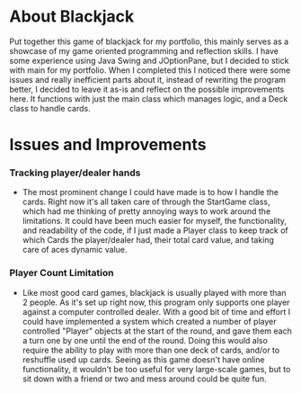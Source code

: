 # About Blackjack
Put together this game of blackjack for my portfolio, this mainly serves as a showcase of my game oriented programming and reflection skills. I have some experience using Java Swing and JOptionPane, but I decided to stick with main for my portfolio. When I completed this I noticed there were some issues and really inefficient parts about it, instead of rewriting the program better, I decided to leave it as-is and reflect on the possible improvements here. It functions with just the main class which manages logic, and a Deck class to handle cards.
# Issues and Improvements
### Tracking player/dealer hands
- The most prominent change I could have made is to how I handle the cards. Right now it's all taken care of through the StartGame class, which had me thinking of pretty annoying ways to work around the limitations. It could have been much easier for myself, the functionality, and readability of the code, if I just made a Player class to keep track of which Cards the player/dealer had, their total card value, and taking care of aces dynamic value.
### Player Count Limitation
- Like most good card games, blackjack is usually played with more than 2 people. As it's set up right now, this program only supports one player against a computer controlled dealer. With a good bit of time and effort I could have implemented a system which created a number of player controlled "Player" objects at the start of the round, and gave them each a turn one by one until the end of the round. Doing this would also require the ability to play with more than one deck of cards, and/or to reshuffle used up cards. Seeing as this game doesn't have online functionality, it wouldn't be too useful for very large-scale games, but to sit down with a friend or two and mess around could be quite fun.
